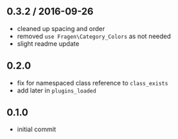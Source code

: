 ## 0.3.2 / 2016-09-26
* cleaned up spacing and order
* removed `use Fragen\Category_Colors` as not needed
* slight readme update

## 0.2.0
* fix for namespaced class reference to `class_exists`
* add later in `plugins_loaded`

## 0.1.0
* initial commit
